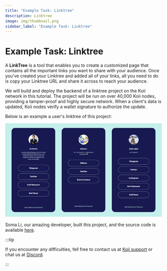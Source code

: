 ```yaml
---
title: "Example Task: Linktree"
description: Linktree
image: img/thumbnail.png
sidebar_label: "Example Task: Linktree"
---
```


# Example Task: Linktree

A **LinkTree** is a tool that enables you to create a customized page that contains all the important links you want to share with your audience. Once you've created your Linktree and added all of your links, all you need to do is copy your Linktree URL and share it across to reach your audience.

We will build and deploy the backend of a linktree project on the Koii network in this tutorial. The project will be run on over 40,000 Koii nodes, providing a tamper-proof and highly secure network. When a client's data is updated, Koii nodes verify a wallet signature to authorize the update.


Below is an example a user's linktree of this project:

![Linktree](../img/linktree.png)

Soma Li, our amazing developer, built this project, and the source code is available [here](https://github.com/koii-network/linktree-app).

:::tip

If you encounter any difficulties, fell free to contact us at [Koii support](https://share.hsforms.com/1Nmy8p6zWSN2J2skJn5EcOQc20dg) or chat us at [Discord](https://discord.com/invite/koii).

:::

